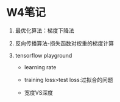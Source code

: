 # W4笔记

1. 最优化算法：梯度下降法

2. 反向传播算法-损失函数对权重的梯度计算

3. tensorflow playground

   - learning rate

   - training loss>test loss:过拟合的问题
   - 宽度VS深度

   

